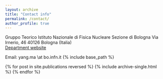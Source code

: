 ```yaml
---
layout: archive
title: "Contact info"
permalink: /contact/
author_profile: true
---
```

Gruppo Teorico
Istituto Nazionale di Fisica Nucleare Sezione di Bologna 
Via Irnerio, 46
40126 Bologna (Italia)  
[Department website](https://www.bo.infn.it/)

Email: yang.ma \at bo.infn.it 
{% include base_path %}

{% for post in site.publications reversed %}
  {% include archive-single.html %}
{% endfor %}
